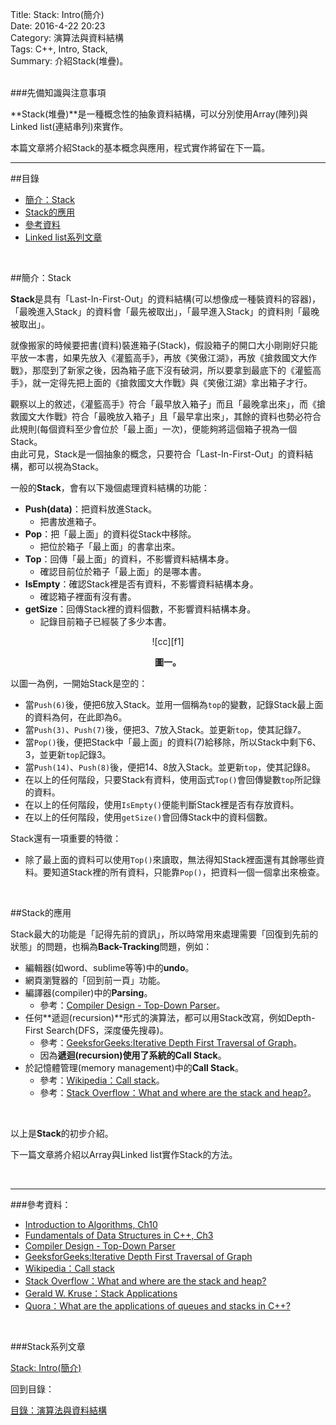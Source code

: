 Title: Stack: Intro(簡介)    
Date: 2016-4-22 20:23   
Category: 演算法與資料結構  
Tags: C++, Intro, Stack,   
Summary: 介紹Stack(堆疊)。


</br>
###先備知識與注意事項

**Stack(堆疊)**是一種概念性的抽象資料結構，可以分別使用Array(陣列)與Linked list(連結串列)來實作。

本篇文章將介紹Stack的基本概念與應用，程式實作將留在下一篇。


***

##目錄

* [簡介：Stack](#intro)
* [Stack的應用](#app)
* [參考資料](#ref)
* [Linked list系列文章](#series)



</br>

<a name="intro"></a>

##簡介：Stack

**Stack**是具有「Last-In-First-Out」的資料結構(可以想像成一種裝資料的容器)，「最晚進入Stack」的資料會「最先被取出」，「最早進入Stack」的資料則「最晚被取出」。  

就像搬家的時候要把書(資料)裝進箱子(Stack)，假設箱子的開口大小剛剛好只能平放一本書，如果先放入《灌籃高手》，再放《笑傲江湖》，再放《搶救國文大作戰》，那麼到了新家之後，因為箱子底下沒有破洞，所以要拿到最底下的《灌籃高手》，就一定得先把上面的《搶救國文大作戰》與《笑傲江湖》拿出箱子才行。  

觀察以上的敘述，《灌籃高手》符合「最早放入箱子」而且「最晚拿出來」，而《搶救國文大作戰》符合「最晚放入箱子」且「最早拿出來」，其餘的資料也勢必符合此規則(每個資料至少會位於「最上面」一次)，便能夠將這個箱子視為一個Stack。  
由此可見，Stack是一個抽象的概念，只要符合「Last-In-First-Out」的資料結構，都可以視為Stack。


一般的**Stack**，會有以下幾個處理資料結構的功能：

* **Push(data)**：把資料放進Stack。
    * 把書放進箱子。
* **Pop**：把「最上面」的資料從Stack中移除。
    * 把位於箱子「最上面」的書拿出來。
* **Top**：回傳「最上面」的資料，不影響資料結構本身。
    * 確認目前位於箱子「最上面」的是哪本書。
* **IsEmpty**：確認Stack裡是否有資料，不影響資料結構本身。
    * 確認箱子裡面有沒有書。
* **getSize**：回傳Stack裡的資料個數，不影響資料結構本身。
    * 記錄目前箱子已經裝了多少本書。

<center>
![cc][f1]

**圖一。**
</center>

以圖一為例，一開始Stack是空的：

* 當`Push(6)`後，便把$6$放入Stack。並用一個稱為`top`的變數，記錄Stack最上面的資料為何，在此即為$6$。
* 當`Push(3)`、`Push(7)`後，便把$3、7$放入Stack。並更新`top`，使其記錄$7$。
* 當`Pop()`後，便把Stack中「最上面」的資料($7$)給移除，所以Stack中剩下$6、3$，並更新`top`記錄$3$。
* 當`Push(14)`、`Push(8)`後，便把$14、8$放入Stack。並更新`top`，使其記錄$8$。
* 在以上的任何階段，只要Stack有資料，使用函式`Top()`會回傳變數`top`所記錄的資料。
* 在以上的任何階段，使用`IsEmpty()`便能判斷Stack裡是否有存放資料。
* 在以上的任何階段，使用`getSize()`會回傳Stack中的資料個數。


Stack還有一項重要的特徵：

* 除了最上面的資料可以使用`Top()`來讀取，無法得知Stack裡面還有其餘哪些資料。要知道Stack裡的所有資料，只能靠`Pop()`，把資料一個一個拿出來檢查。



</br>

<a name="app"></a>

##Stack的應用




Stack最大的功能是「記得先前的資訊」，所以時常用來處理需要「回復到先前的狀態」的問題，也稱為**Back-Tracking**問題，例如：

* 編輯器(如word、sublime等等)中的**undo**。
* 網頁瀏覽器的「回到前一頁」功能。
* 編譯器(compiler)中的**Parsing**。
    * 參考：[Compiler Design - Top-Down Parser](http://www.tutorialspoint.com/compiler_design/compiler_design_top_down_parser.htm)。
* 任何**遞迴(recursion)**形式的演算法，都可以用Stack改寫，例如Depth-First Search(DFS，深度優先搜尋)。
    * 參考：[GeeksforGeeks:Iterative Depth First Traversal of Graph](http://www.geeksforgeeks.org/iterative-depth-first-traversal/)。
    * 因為**遞迴(recursion)**使用了系統的**Call Stack**。
* 於記憶體管理(memory management)中的**Call Stack**。
    * 參考：[Wikipedia：Call stack](https://en.wikipedia.org/wiki/Call_stack)。
    * 參考：[Stack Overflow：What and where are the stack and heap?](http://stackoverflow.com/questions/79923/what-and-where-are-the-stack-and-heap)。







[f1]: https://github.com/alrightchiu/SecondRound/blob/master/content/Algorithms%20and%20Data%20Structures/BasicDataStructures/Stack/intro/f1.png?raw=true




</br>  

以上是**Stack**的初步介紹。  

下一篇文章將介紹以Array與Linked list實作Stack的方法。


</br>

***

<a name="ref"></a>

###參考資料：

* [Introduction to Algorithms, Ch10](http://www.amazon.com/Introduction-Algorithms-Edition-Thomas-Cormen/dp/0262033844) 
* [Fundamentals of Data Structures in C++, Ch3](http://www.amazon.com/Fundamentals-Data-Structures-Ellis-Horowitz/dp/0929306376)
* [Compiler Design - Top-Down Parser](http://www.tutorialspoint.com/compiler_design/compiler_design_top_down_parser.htm)
* [GeeksforGeeks:Iterative Depth First Traversal of Graph](http://www.geeksforgeeks.org/iterative-depth-first-traversal/)
* [Wikipedia：Call stack](https://en.wikipedia.org/wiki/Call_stack)
* [Stack Overflow：What and where are the stack and heap?](http://stackoverflow.com/questions/79923/what-and-where-are-the-stack-and-heap)
* [Gerald W. Kruse：Stack Applications](http://jcsites.juniata.edu/faculty/kruse/cs240/stackapps.htm)
* [Quora：What are the applications of queues and stacks in C++?](https://www.quora.com/What-are-the-applications-of-queues-and-stacks-in-C++)





<a name="series"></a>

</br>

###Stack系列文章

[Stack: Intro(簡介)](http://alrightchiu.github.io/SecondRound/stack-introjian-jie.html)  
   


回到目錄：

[目錄：演算法與資料結構](http://alrightchiu.github.io/SecondRound/mu-lu-yan-suan-fa-yu-zi-liao-jie-gou.html)

</br>


